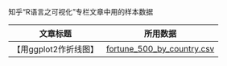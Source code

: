知乎“R语言之可视化”专栏文章中用的样本数据

|文章标题|所用数据|
|-----|------|
|【用ggplot2作折线图】|[fortune_500_by_country.csv](https://github.com/bctclc/sample_data_for_R_viz/blob/master/fortune_500_by_country.csv)|
